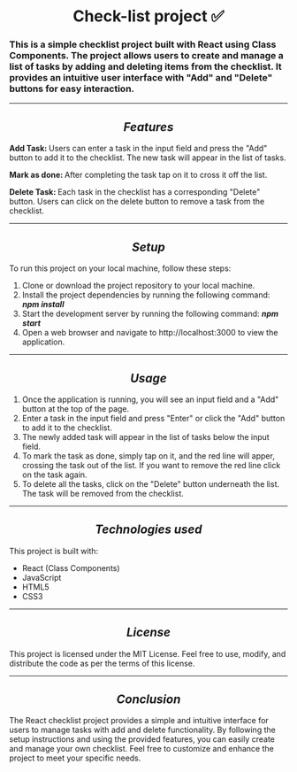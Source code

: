<h1 align='center'>Check-list project ✅
</h1>
<h3>This is a simple checklist project built with React using Class Components. The project allows users to create and manage a list of tasks by adding and deleting items from the checklist. It provides an intuitive user interface with "Add" and "Delete" buttons for easy interaction.</h3>
<hr>
<h2 align="center"> <em>Features</em></h2>
<p><b>Add Task: </b> Users can enter a task in the input field and press the "Add" button to add it to the checklist. The new task will appear in the list of tasks.</p>
<p><b>Mark as done: </b>After completing the task tap on it to cross it off the list.</p>
<p><b>Delete Task: </b> Each task in the checklist has a corresponding "Delete" button. Users can click on the delete button to remove a task from the checklist.</p>
<hr>
<h2 align="center"> <em>Setup</em></h2>
<p>To run this project on your local machine, follow these steps:</p>
<ol>
  <li>Clone or download the project repository to your local machine.</li>
  <li>Install the project dependencies by running the following command: <em><b>npm install</b></em></li>
  <li>Start the development server by running the following command: <em><b>npm start</b></em></li>
  <li>Open a web browser and navigate to http://localhost:3000 to view the application.</li>
</ol>
<hr>
<h2 align="center"> <em>Usage</em></h2>
<ol>
  <li>Once the application is running, you will see an input field and a "Add" button at the top of the page.</li>
  <li>Enter a task in the input field and press "Enter" or click the "Add" button to add it to the checklist.</li>
  <li>The newly added task will appear in the list of tasks below the input field.</li>
  <li>To mark the task as done, simply tap on it, and the red line will apper, crossing the task out of the list. If you want to remove the red line click on the task again.</li>
  <li>To delete all the tasks, click on the "Delete" button underneath the list. The task will be removed from the checklist.</li>
</ol>
<hr>
<h2 align="center"> <em>Technologies used</em></h2>
<p>This project is built with: 
  <ul>
    <li>React (Class Components)</li>
    <li>JavaScript</li>
    <li>HTML5</li>
    <li>CSS3</li>
  </ul>
<hr>
<h2 align="center"> <em>License</em></h2>
<p>This project is licensed under the MIT License. Feel free to use, modify, and distribute the code as per the terms of this license.</p>
<hr>
<h2 align="center"> <em>Conclusion</em></h2>
<p>The React checklist project provides a simple and intuitive interface for users to manage tasks with add and delete functionality. By following the setup instructions and using the provided features, you can easily create and manage your own checklist. Feel free to customize and enhance the project to meet your specific needs.</p>

